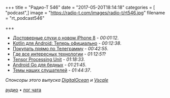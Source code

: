 +++
title = "Радио-Т 546"
date = "2017-05-20T18:14:18"
categories = [ "podcast",]
image = "https://radio-t.com/images/radio-t/rt546.jpg"
filename = "rt_podcast546"

+++

- [Достоверные слухи о новом iPhone 8](https://bgr.com/2017/05/17/iphone-8-release-date-2017-soon-real-life-photos-exclusive/) - *00:01:12*.
- [Kotlin для Android: Теперь официально](https://habrahabr.ru/company/JetBrains/blog/329028/) - *00:12:38*.
- [Покупать прямо по Телеграмму](http://mashable.com/2017/05/19/telegram-payment-bots/) - *00:42:55*.
- [Где все интересных технологии](http://gizmodo.com/googles-coolest-tech-is-getting-harder-and-harder-to-se-1795335888) - *01:12:51*?
- [Tensor Processing Unit](https://www.inverse.com/article/31745-google-tensor-processing-unit) - *01:18:33*.
- [Android Go для бедных](http://www.androidauthority.com/android-go-usa-market-773723/) - *01:21:45*.
- [Темы наших слушателей](https://radio-t.com/p/2017/05/16/prep-546/) - *01:44:37*.

*Спонсоры этого выпуска [DigitalOcean](https://www.digitalocean.com) и [Vscale](http://bit.ly/radio-t_vscale)*

[аудио](http://cdn.radio-t.com/rt_podcast546.mp3) • [лог чата](http://chat.radio-t.com/logs/radio-t-546.html)
<audio src="http://cdn.radio-t.com/rt_podcast546.mp3" preload="none"></audio>
